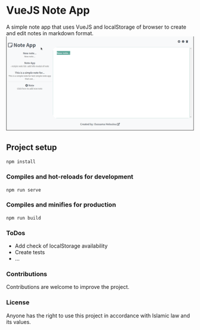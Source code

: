 # VueJS Note App
A simple note app that uses VueJS and localStorage of browser to create and edit notes in markdown format.
![](./preview.gif)
## Project setup
```
npm install
```

### Compiles and hot-reloads for development
```
npm run serve
```

### Compiles and minifies for production
```
npm run build
```

### ToDos
- Add check of localStorage availability
- Create tests 
- ...

### Contributions
Contributions are welcome to improve the project.

### License
Anyone has the right to use this project in accordance with Islamic law and its values.

